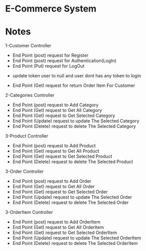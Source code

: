 # E-Commerce System
# Notes

1-Customer Controller
* End Point (post) request for Register
* End Point (post) request for Authentication(LogIn)
* End Point (Put) request for LogOut
-  update token user to null and user dont has any token to login
* End Point (Get) request for return Order Item For Customer


2-Categories Controller
* End Point (post) request to Add Category 
* End Point (Get) request to Get All Category
* End Point (Get) request to Get Selected Category
* End Point (Update) request to update The Selected Category
* End Point (Delete) request to delete The Selected Category




3-Product Controller
* End Point (post) request to Add Product 
* End Point (Get) request to Get All Product
* End Point (Get) request to Get Selected Product
* End Point (Delete) request to delete The Selected Product

3-Order Controller
* End Point (post) request to Add Order 
* End Point (Get) request to Get All Order
* End Point (Get) request to Get Selected Order
* End Point (Update) request to update The Selected Order
* End Point (Delete) request to delete The Selected Order

3-OrderItem Controller
* End Point (post) request to Add OrderItem 
* End Point (Get) request to Get All OrderItem
* End Point (Get) request to Get Selected OrderItem
* End Point (Update) request to update The Selected OrderItem
* End Point (Delete) request to delete The Selected OrderItem
